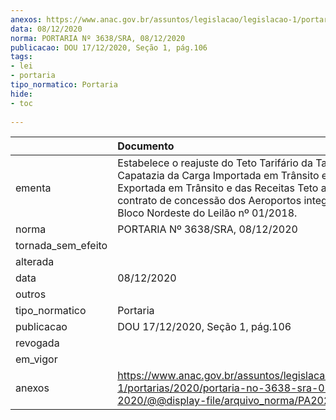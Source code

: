 ```yaml
---
anexos: https://www.anac.gov.br/assuntos/legislacao/legislacao-1/portarias/2020/portaria-no-3638-sra-08-12-2020/@@display-file/arquivo_norma/PA2020-3638.pdf
data: 08/12/2020
norma: PORTARIA Nº 3638/SRA, 08/12/2020
publicacao: DOU 17/12/2020, Seção 1, pág.106
tags:
- lei
- portaria
tipo_normatico: Portaria
hide: 
- toc 
 
---
```


|                    | Documento                                                                                                                                                                                                                                              |
|:-------------------|:-------------------------------------------------------------------------------------------------------------------------------------------------------------------------------------------------------------------------------------------------------|
| ementa             | Estabelece o reajuste do Teto Tarifário da Tarifa de Capatazia da Carga Importada em Trânsito e Carga Exportada em Trânsito e das Receitas Teto aplicáveis ao contrato de concessão dos Aeroportos integrantes do Bloco Nordeste do Leilão nº 01/2018. |
| norma              | PORTARIA Nº 3638/SRA, 08/12/2020                                                                                                                                                                                                                       |
| tornada_sem_efeito |                                                                                                                                                                                                                                                        |
| alterada           |                                                                                                                                                                                                                                                        |
| data               | 08/12/2020                                                                                                                                                                                                                                             |
| outros             |                                                                                                                                                                                                                                                        |
| tipo_normatico     | Portaria                                                                                                                                                                                                                                               |
| publicacao         | DOU 17/12/2020, Seção 1, pág.106                                                                                                                                                                                                                       |
| revogada           |                                                                                                                                                                                                                                                        |
| em_vigor           |                                                                                                                                                                                                                                                        |
| anexos             | https://www.anac.gov.br/assuntos/legislacao/legislacao-1/portarias/2020/portaria-no-3638-sra-08-12-2020/@@display-file/arquivo_norma/PA2020-3638.pdf                                                                                                   |